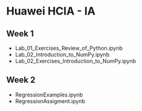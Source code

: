 # Huawei HCIA - IA

## Week 1
* Lab_01_Exercises_Review_of_Python.ipynb
* Lab_02_Introduction_to_NumPy.ipynb
* Lab_02_Exercises_Introduction_to_NumPy.ipynb

## Week 2
* RegressionExamples.ipynb
* RegressionAssigment.ipynb
